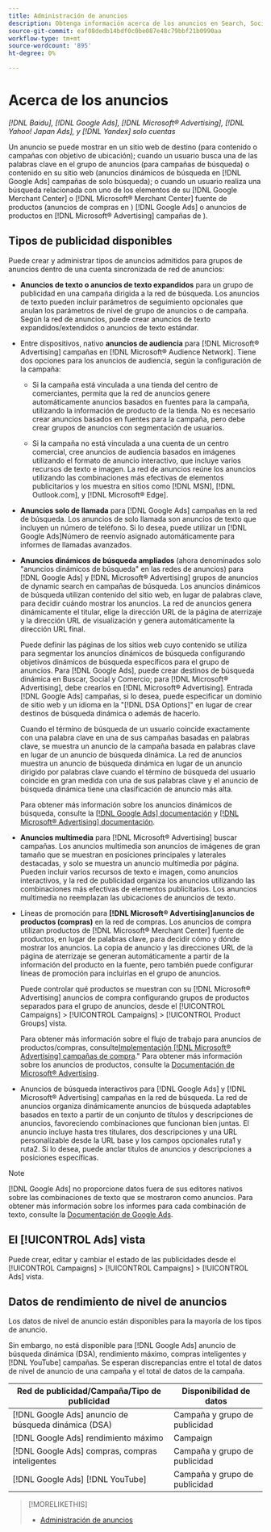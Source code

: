```yaml
---
title: Administración de anuncios
description: Obtenga información acerca de los anuncios en Search, Social y Commerce, incluidos los tipos de anuncios disponibles.
source-git-commit: eaf08dedb14bdf0c0be087e48c79bbf21b0990aa
workflow-type: tm+mt
source-wordcount: '895'
ht-degree: 0%

---
```


# Acerca de los anuncios

*[!DNL Baidu], [!DNL Google Ads], [!DNL Microsoft® Advertising], [!DNL Yahoo! Japan Ads], y [!DNL Yandex] solo cuentas*

Un anuncio se puede mostrar en un sitio web de destino (para contenido o campañas con objetivo de ubicación); cuando un usuario busca una de las palabras clave en el grupo de anuncios (para campañas de búsqueda) o contenido en su sitio web (anuncios dinámicos de búsqueda en [!DNL Google Ads] campañas de solo búsqueda); o cuando un usuario realiza una búsqueda relacionada con uno de los elementos de su [!DNL Google Merchant Center] o [!DNL Microsoft® Merchant Center] fuente de productos (anuncios de compras en ) [!DNL Google Ads] o anuncios de productos en [!DNL Microsoft® Advertising] campañas de ).

## Tipos de publicidad disponibles

Puede crear y administrar tipos de anuncios admitidos para grupos de anuncios dentro de una cuenta sincronizada de red de anuncios:

* **Anuncios de texto o anuncios de texto expandidos** para un grupo de publicidad en una campaña dirigida a la red de búsqueda. Los anuncios de texto pueden incluir parámetros de seguimiento opcionales que anulan los parámetros de nivel de grupo de anuncios o de campaña. Según la red de anuncios, puede crear anuncios de texto expandidos/extendidos o anuncios de texto estándar.

* Entre dispositivos, nativo **anuncios de audiencia** para [!DNL Microsoft® Advertising] campañas en [!DNL Microsoft® Audience Network]. Tiene dos opciones para los anuncios de audiencia, según la configuración de la campaña:

   * Si la campaña está vinculada a una tienda del centro de comerciantes, permita que la red de anuncios genere automáticamente anuncios basados en fuentes para la campaña, utilizando la información de producto de la tienda. No es necesario crear anuncios basados en fuentes para la campaña, pero debe crear grupos de anuncios con segmentación de usuarios.

   * Si la campaña no está vinculada a una cuenta de un centro comercial, cree anuncios de audiencia basados en imágenes utilizando el formato de anuncio interactivo, que incluye varios recursos de texto e imagen. La red de anuncios reúne los anuncios utilizando las combinaciones más efectivas de elementos publicitarios y los muestra en sitios como [!DNL MSN], [!DNL Outlook.com], y [!DNL Microsoft® Edge].

* **Anuncios solo de llamada** para [!DNL Google Ads] campañas en la red de búsqueda. Los anuncios de solo llamada son anuncios de texto que incluyen un número de teléfono. Si lo desea, puede utilizar un [!DNL Google Ads]Número de reenvío asignado automáticamente para informes de llamadas avanzados.

* **Anuncios dinámicos de búsqueda ampliados** (ahora denominados solo &quot;anuncios dinámicos de búsqueda&quot; en las redes de anuncios) para [!DNL Google Ads] y [!DNL Microsoft® Advertising] grupos de anuncios de dynamic search en campañas de búsqueda. Los anuncios dinámicos de búsqueda utilizan contenido del sitio web, en lugar de palabras clave, para decidir cuándo mostrar los anuncios. La red de anuncios genera dinámicamente el titular, elige la dirección URL de la página de aterrizaje y la dirección URL de visualización y genera automáticamente la dirección URL final.

  Puede definir las páginas de los sitios web cuyo contenido se utiliza para segmentar los anuncios dinámicos de búsqueda configurando objetivos dinámicos de búsqueda específicos para el grupo de anuncios. Para [!DNL Google Ads], puede crear destinos de búsqueda dinámica en Buscar, Social y Comercio; para [!DNL Microsoft® Advertising], debe crearlos en [!DNL Microsoft® Advertising]. Entrada [!DNL Google Ads] campañas, si lo desea, puede especificar un dominio de sitio web y un idioma en la &quot;[!DNL DSA Options]&quot; en lugar de crear destinos de búsqueda dinámica o además de hacerlo.

  Cuando el término de búsqueda de un usuario coincide exactamente con una palabra clave en una de sus campañas basadas en palabras clave, se muestra un anuncio de la campaña basada en palabras clave en lugar de un anuncio de búsqueda dinámica. La red de anuncios muestra un anuncio de búsqueda dinámica en lugar de un anuncio dirigido por palabras clave cuando el término de búsqueda del usuario coincide en gran medida con una de sus palabras clave y el anuncio de búsqueda dinámica tiene una clasificación de anuncio más alta.

  Para obtener más información sobre los anuncios dinámicos de búsqueda, consulte la [[!DNL Google Ads] documentación](https://support.google.com/google-ads/answer/2471185) y [[!DNL Microsoft® Advertising] documentación](https://help.ads.microsoft.com/#apex/ads/en/56794).

* **Anuncios multimedia** para [!DNL Microsoft® Advertising] buscar campañas. Los anuncios multimedia son anuncios de imágenes de gran tamaño que se muestran en posiciones principales y laterales destacadas, y solo se muestra un anuncio multimedia por página. Pueden incluir varios recursos de texto e imagen, como anuncios interactivos, y la red de publicidad organiza los anuncios utilizando las combinaciones más efectivas de elementos publicitarios. Los anuncios multimedia no reemplazan las ubicaciones de anuncios de texto.

* Líneas de promoción para **[!DNL Microsoft® Advertising]anuncios de productos (compras)** en la red de compras. Los anuncios de compra utilizan productos de [!DNL Microsoft® Merchant Center] fuente de productos, en lugar de palabras clave, para decidir cómo y dónde mostrar los anuncios. La copia de anuncio y las direcciones URL de la página de aterrizaje se generan automáticamente a partir de la información del producto en la fuente, pero también puede configurar líneas de promoción para incluirlas en el grupo de anuncios.

  Puede controlar qué productos se muestran con su [!DNL Microsoft® Advertising] anuncios de compra configurando grupos de productos separados para el grupo de anuncios, desde el [!UICONTROL Campaigns] > [!UICONTROL Campaigns] > [!UICONTROL Product Groups] vista.

  Para obtener más información sobre el flujo de trabajo para anuncios de productos/compras, consulte[Implementación [!DNL Microsoft® Advertising] campañas de compra](/help/search-social-commerce/campaign-management/special-campaign-types/microsoft-shopping-campaigns.md).&quot;  Para obtener más información sobre los anuncios de productos, consulte la [Documentación de Microsoft® Advertising](https://help.ads.microsoft.com/#apex/3/en/51082).

* Anuncios de búsqueda interactivos para [!DNL Google Ads] y [!DNL Microsoft® Advertising] campañas en la red de búsqueda. La red de anuncios organiza dinámicamente anuncios de búsqueda adaptables basados en texto a partir de un conjunto de títulos y descripciones de anuncios, favoreciendo combinaciones que funcionan bien juntas. El anuncio incluye hasta tres titulares, dos descripciones y una URL personalizable desde la URL base y los campos opcionales ruta1 y ruta2. Si lo desea, puede anclar títulos de anuncios y descripciones a posiciones específicas.

>[!NOTE]
>
>[!DNL Google Ads] no proporcione datos fuera de sus editores nativos sobre las combinaciones de texto que se mostraron como anuncios. Para obtener más información sobre los informes para cada combinación de texto, consulte la [Documentación de Google Ads](https://support.google.com/google-ads/answer/7684791).

## El [!UICONTROL Ads] vista

Puede crear, editar y cambiar el estado de las publicidades desde el [!UICONTROL Campaigns] > [!UICONTROL Campaigns] > [!UICONTROL Ads] vista.

## Datos de rendimiento de nivel de anuncios

Los datos de nivel de anuncio están disponibles para la mayoría de los tipos de anuncio.

Sin embargo, no está disponible para [!DNL Google Ads] anuncio de búsqueda dinámica (DSA), rendimiento máximo, compras inteligentes y [!DNL YouTube] campañas. Se esperan discrepancias entre el total de datos de nivel de anuncio de una campaña y el total de datos de la campaña.

| Red de publicidad/Campaña/Tipo de publicidad | Disponibilidad de datos |
|---|---|
| [!DNL Google Ads] anuncio de búsqueda dinámica (DSA) | Campaña y grupo de publicidad |
| [!DNL Google Ads] rendimiento máximo | Campaign |
| [!DNL Google Ads] compras, compras inteligentes | Campaña y grupo de publicidad |
| [!DNL Google Ads] [!DNL YouTube] | Campaña y grupo de publicidad |

>[!MORELIKETHIS]
>
>* [Administración de anuncios](ad-manage.md)
